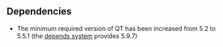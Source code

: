 Dependencies
------------

- The minimum required version of QT has been increased from 5.2 to 5.5.1 (the [depends system](https://github.com/bitcoin/bitcoin/blob/master/depends/README.md) provides 5.9.7)
